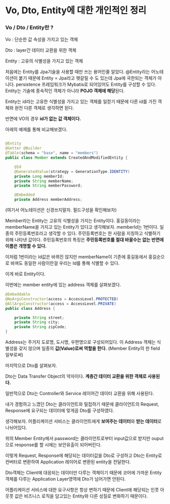 # Vo, Dto, Entity에 대한 개인적인 정리 

### Vo / Dto / Entity란 ?

Vo : 단순한 값 속성을 가지고 있는 객체

Dto : layer간 데이터 교환을 위한 객체

Entity : 고유의 식별성을 가지고 있는 객체


처음에는 Entity를 Jpa기술을 사용할 때만 쓰는 용어인줄 알았다. @Entity라는 어노테이션이 붙기 때문에 Entity = Jpa라고 헷갈릴 수 도 있는데 Jpa에 국한되는 객체가 아니다. persistence 프레임워크가 Mybatis로 되어있어도 Entity를 구성할 수 있다. Entity는 기술에 종속적인 객체가 아니라 **POJO 객체에 해당**된다.

Entity는 id라는 고유한 식별성을 가지고 있는 객체를 일컫기 때문에 다른 id를 가진 객체와 완전 다른 객체로 생각하면 된다. 

반면에 VO의 경우 **id가 없는 값 객체이다.**

아래의 예제를 통해 비교해보겠다. 

~~~JAVA

@Entity
@Getter @Builder
@Table(schema = "base", name = "members")
public class Member extends CreatedAndModifiedEntity {

	@Id
	@GeneratedValue(strategy = GenerationType.IDENTITY)
	private Long memberId;
    private String memberName;
	private String memberPassword;

	@Embedded
	private Address memberAddress;


~~~
(여기서 어노테이션은 신경쓰지말자. 필드구성을 확인해보자)


Member라는 Entity는 고유의 식별성을 가지는 Entity이다. 홍길동이라는 memberName을 가지고 있는 Entity가 있다고 생각해보자. memberId는 1번이다. 일종의 주민등록번호라고 생각할 수 있다. 주민등록번호는 한 사람을 지칭하고 식별하기 위해 나타낸 값이다. 주민등록번호의 특징은 **주민등록번호를 절대 바꿀수는 없는 반면에 이름은 개명할 수 있다.**

이처럼 1번이라는 Id값은 바뀌진 않지만 memberName이 기존에 홍길동에서 홍길순으로 바껴도 동일한 사람이란걸 우리는 Id를 통해 식별할 수 있다. 

이게 바로 Entity이다. 

이번에는 member entity에 있는 address 객체를 살펴보겠다.

~~~ JAVA
@Embeddable
@NoArgsConstructor(access = AccessLevel.PROTECTED)
@AllArgsConstructor(access = AccessLevel.PRIVATE)
public class Address {

    private String street;
    private String city;
    private String zipCode;
}

~~~

Address는 주거지 도로명, 도시명, 우편명으로 구성되어있다. 이 Address 객체는 식별성을 갖지 않으며 일종의 **값(Value)로써 역할을 한다.** (Member Entity의 한 field 일부로써)

마지막으로 Dto를 살펴보자. 

Dto는 Data Transfer Object의 약자이다. **계층간 데이터 교환을 위한 객체로 사용된다.**

일반적으로 Dto는 Controller와 Service 레이어간 데이터 교환을 위해 사용된다. 

내가 경험하고 느꼈던 Dto는 클라이언트와 밀접하기 때문에 클라이언트의 Request, Response에 요구되는 데이터에 맞게끔 Dto를 구성하였다. 

생각해보자. 어플리케이션 서비스는 클라이언트에게 **보여주는 데이터**와 **받는 데이터**로 나뉘어있다.  

위의 Member Entity에서 password는 클라이언트로부터 input값으로 받지만 ouput으로 response를 할 시에는 보안유출이 되어버린다. 

이렇게 Request, Response에 해당되는 데이터값을 Dto로 구성하고 Dto는 Entity로 컨버터로 변환하여 Application 레이어로 변환된 entity을 전달한다.


Dto객체는 Client에 대응되는 데이터만 다루는 객체이기 때문에 코어에 가까운 Entity객체를 다루는 Application Layer영역에 Dto가 넘어가면 안된다.

어플리케이션 서비스에 대한 요구사항은 항상 변하기 때문에 Client에 해당되는 인풋 아웃풋 값은 비즈니스 로직을 담고있는 Entity와 다른 성질로 변화하기 때문이다. 

